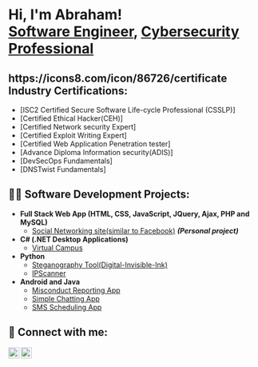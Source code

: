 <h1>Hi, I'm Abraham! <br/><a href="https://github.com/sylab-ops">Software Engineer</a>, <a href="https://www.linkedin.com/in/sylabraham099/">Cybersecurity Professional</a></h1>

<h2>https://icons8.com/icon/86726/certificate Industry Certifications:</h2>

  - [ISC2 Certified Secure Software Life-cycle Professional (CSSLP)] 
  - [Certified Ethical Hacker(CEH)]
  - [Certified Network security Expert]
  - [Certified Exploit Writing Expert]
  - [Certified Web Application Penetration tester]
  - [Advance Diploma Information security(ADIS)]
  - [DevSecOps Fundamentals]
  - [DNSTwist Fundamentals]

<h2>👨‍💻 Software Development Projects:</h2>

- <b>Full Stack Web App (HTML, CSS, JavaScript, JQuery, Ajax, PHP and MySQL)</b>
  - [Social Networking site(similar to Facebook)](https://github.com/sylab-ops/php-social-media-web-application) <b><i>(Personal project)</b></i>
- <b>C# (.NET Desktop Applications)</b>
  - [Virtual Campus](https://github.com/sylab-ops/VirtualCampus)
- <b>Python</b>
  - [Steganography Tool(Digital-Invisible-Ink)](https://github.com/sylab-ops/steganography-invisible-ink-tool)
  - [IPScanner](https://github.com/sylab-ops/iPScanning-tool)
- <b>Android and Java</b>
  - [Misconduct Reporting App](https://github.com/sylab-ops/misconduct-reporting-app)
  - [Simple Chatting App](https://github.com/sylab-ops/android-chat-app)
  - [SMS Scheduling App](https://github.com/sylab-ops/SMS-App)

<h2> 🤳 Connect with me:</h2>


[<img align="left" alt="AbrahamSylvester | LinkedIn" width="22px" src="https://cdn.jsdelivr.net/npm/simple-icons@v3/icons/linkedin.svg" />][linkedin]
[<img align="left" alt="AbrahamSylvester | Instagram" width="22px" src="https://cdn.jsdelivr.net/npm/simple-icons@v3/icons/github.svg" />][github]

[linkedin]: https://linkedin.com/in/sylabraham099
[Github]: https://github.com/sylab-ops

